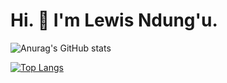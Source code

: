# Hi. 👋 I'm Lewis Ndung'u.

![Anurag's GitHub stats](https://github-readme-stats.vercel.app/api?username=itslewisndungu&show_icons=true&hide=stars)

[![Top Langs](https://github-readme-stats.vercel.app/api/top-langs/?username=itslewisndungu&layout=compact)](https://github.com/anuraghazra/github-readme-stats)
